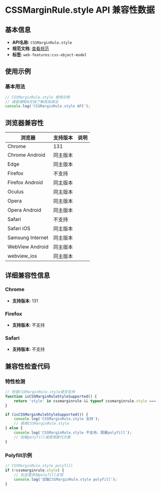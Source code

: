# CSSMarginRule.style API 兼容性数据

## 基本信息

- **API名称**: `CSSMarginRule.style`
- **规范文档**: [查看规范](https://drafts.csswg.org/cssom/#dom-cssmarginrule-style)
- **标签**: `web-features:css-object-model`

## 使用示例

### 基本用法

```javascript
// CSSMarginRule.style 使用示例
// 请查阅MDN文档了解具体用法
console.log('CSSMarginRule.style API');
```

## 浏览器兼容性

| 浏览器 | 支持版本 | 说明 |
|--------|----------|------|
| Chrome | 131 |  |
| Chrome Android | 同主版本 |  |
| Edge | 同主版本 |  |
| Firefox | 不支持 |  |
| Firefox Android | 同主版本 |  |
| Oculus | 同主版本 |  |
| Opera | 同主版本 |  |
| Opera Android | 同主版本 |  |
| Safari | 不支持 |  |
| Safari iOS | 同主版本 |  |
| Samsung Internet | 同主版本 |  |
| WebView Android | 同主版本 |  |
| webview_ios | 同主版本 |  |

## 详细兼容性信息

### Chrome

- **支持版本**: 131

### Firefox

- **支持版本**: 不支持

### Safari

- **支持版本**: 不支持

## 兼容性检查代码

### 特性检测

```javascript
// 检查CSSMarginRule.style是否支持
function isCSSMarginRuleStyleSupported() {
    return 'style' in cssmarginrule && typeof cssmarginrule.style === 'function';
}

if (isCSSMarginRuleStyleSupported()) {
    console.log('CSSMarginRule.style 支持');
    // 使用CSSMarginRule.style
} else {
    console.log('CSSMarginRule.style 不支持，需要polyfill');
    // 加载polyfill或使用替代方案
}
```

### Polyfill示例

```javascript
// CSSMarginRule.style polyfill
if (!cssmarginrule.style) {
    // 在这里添加polyfill实现
    console.log('加载CSSMarginRule.style polyfill');
}
```

